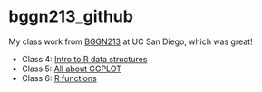 # bggn213_github
My class work from [BGGN213](https://bioboot.github.io/bggn213_F24/) at UC San Diego, which was great!

- Class 4: [Intro to R data structures](https://github.com/elisobel456/bggn213_github/blob/main/class4/class4.html)
- Class 5: [All about GGPLOT]([https://github.com/elisobel456/bggn213_github/blob/main/class5/class5.qmd](https://github.com/elisobel456/bggn213_github/blob/main/class5/class5.md))
- Class 6: [R functions](https://github.com/elisobel456/bggn213_github/blob/main/class6/class6.qmd)
